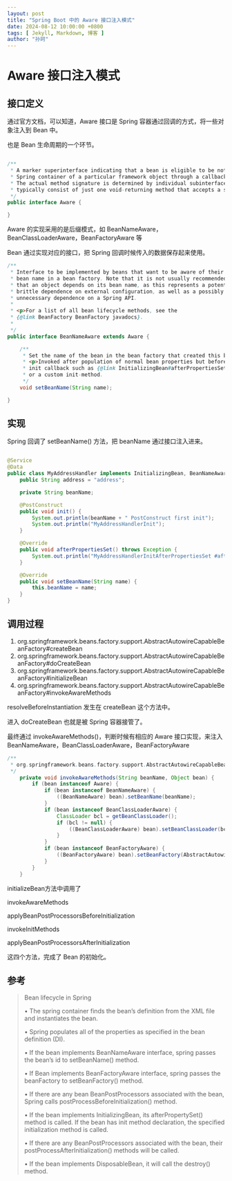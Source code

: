 ```yaml
---
layout: post
title: "Spring Boot 中的 Aware 接口注入模式"
date: 2024-08-12 10:00:00 +0800
tags: [ Jekyll, Markdown, 博客 ]
author: "孙珂"
---
```


# Aware 接口注入模式


## 接口定义

通过官方文档，可以知道，Aware 接口是 Spring 容器通过回调的方式，将一些对象注入到 Bean 中。

也是 Bean 生命周期的一个环节。

```java

/**
 * A marker superinterface indicating that a bean is eligible to be notified by the
 * Spring container of a particular framework object through a callback-style method.
 * The actual method signature is determined by individual subinterfaces but should
 * typically consist of just one void-returning method that accepts a single argument.
 */
public interface Aware {

}

```
Aware 的实现采用的是后缀模式，如 BeanNameAware，BeanClassLoaderAware，BeanFactoryAware 等

Bean 通过实现对应的接口，把 Spring 回调时候传入的数据保存起来使用。

```java
/**
 * Interface to be implemented by beans that want to be aware of their
 * bean name in a bean factory. Note that it is not usually recommended
 * that an object depends on its bean name, as this represents a potentially
 * brittle dependence on external configuration, as well as a possibly
 * unnecessary dependence on a Spring API.
 *
 * <p>For a list of all bean lifecycle methods, see the
 * {@link BeanFactory BeanFactory javadocs}.
 *
 */
public interface BeanNameAware extends Aware {

	/**
	 * Set the name of the bean in the bean factory that created this bean.
	 * <p>Invoked after population of normal bean properties but before an
	 * init callback such as {@link InitializingBean#afterPropertiesSet()}
	 * or a custom init-method.
	 */
	void setBeanName(String name);

}

```


## 实现

Spring 回调了 setBeanName() 方法，把 beanName 通过接口注入进来。

```java

@Service
@Data
public class MyAddressHandler implements InitializingBean, BeanNameAware {
    public String address = "address";

    private String beanName;

    @PostConstruct
    public void init() {
        System.out.println(beanName + " PostConstruct first init");
        System.out.println("MyAddressHandlerInit");
    }

    @Override
    public void afterPropertiesSet() throws Exception {
        System.out.println("MyAddressHandlerInitAfterPropertiesSet #afterPropertiesSet second init");
    }

    @Override
    public void setBeanName(String name) {
        this.beanName = name;
    }
}

```


## 调用过程
1. org.springframework.beans.factory.support.AbstractAutowireCapableBeanFactory#createBean
2. org.springframework.beans.factory.support.AbstractAutowireCapableBeanFactory#doCreateBean
3. org.springframework.beans.factory.support.AbstractAutowireCapableBeanFactory#initializeBean
4. org.springframework.beans.factory.support.AbstractAutowireCapableBeanFactory#invokeAwareMethods

resolveBeforeInstantiation 发生在 createBean 这个方法中。

进入 doCreateBean 也就是被 Spring 容器接管了。

最终通过 invokeAwareMethods()，判断时候有相应的 Aware 接口实现，来注入 BeanNameAware，BeanClassLoaderAware，BeanFactoryAware



```java
/**
 * org.springframework.beans.factory.support.AbstractAutowireCapableBeanFactory#invokeAwareMethods
 */
	private void invokeAwareMethods(String beanName, Object bean) {
		if (bean instanceof Aware) {
			if (bean instanceof BeanNameAware) {
				((BeanNameAware) bean).setBeanName(beanName);
			}
			if (bean instanceof BeanClassLoaderAware) {
				ClassLoader bcl = getBeanClassLoader();
				if (bcl != null) {
					((BeanClassLoaderAware) bean).setBeanClassLoader(bcl);
				}
			}
			if (bean instanceof BeanFactoryAware) {
				((BeanFactoryAware) bean).setBeanFactory(AbstractAutowireCapableBeanFactory.this);
			}
		}
	}
```


initializeBean方法中调用了

invokeAwareMethods

applyBeanPostProcessorsBeforeInitialization

invokeInitMethods

applyBeanPostProcessorsAfterInitialization

这四个方法，完成了 Bean 的初始化。


## 参考

> Bean lifecycle in Spring 
> 
> • The spring container finds the bean’s definition from the XML file and instantiates the bean. 
> 
> • Spring populates all of the properties as specified in the bean definition (DI). 
> 
> • If the bean implements BeanNameAware interface, spring passes the bean’s id to setBeanName() method. 
> 
> • If Bean implements BeanFactoryAware interface, spring passes the beanFactory to setBeanFactory() method. 
> 
> • If there are any bean BeanPostProcessors associated with the bean, Spring calls postProcessBeforeInitialization() method. 
> 
> • If the bean implements InitializingBean, its afterPropertySet() method is called. If the bean has init method declaration, the specified initialization method is called. 
> 
> • If there are any BeanPostProcessors associated with the bean, their postProcessAfterInitialization() methods will be called. 
> 
> • If the bean implements DisposableBean, it will call the destroy() method.